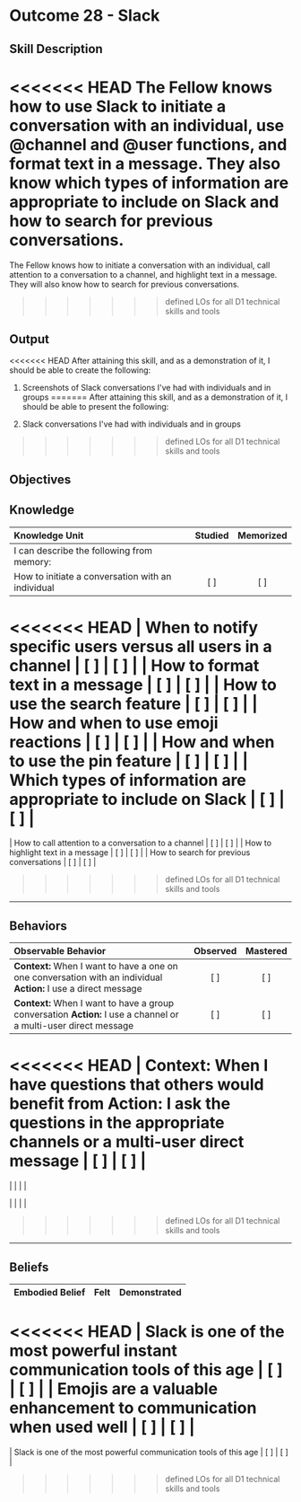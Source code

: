 # Outcome 28 - Slack

**Skill Description**
----------
<<<<<<< HEAD
The Fellow knows how to use Slack to initiate a conversation with an individual, use @channel and @user functions, and format text in a message. They also know which types of information are appropriate to include on Slack and how to search for previous conversations.
=======
The Fellow knows how to initiate a conversation with an individual, call attention to a conversation to a channel, and highlight text in a message.   They will also know how to search for previous conversations.
>>>>>>> defined LOs for all D1 technical skills and tools


**Output**
----------
<<<<<<< HEAD
After attaining this skill, and as a demonstration of it, I should be able to create the following:

1. Screenshots of Slack conversations I've had with individuals and in groups
=======
After attaining this skill, and as a demonstration of it, I should be able to present the following:

1. Slack conversations I've had with individuals and in groups
>>>>>>> defined LOs for all D1 technical skills and tools


**Objectives**
----------
## **Knowledge**


| Knowledge Unit   |      Studied      | Memorized |
|:-------------|:------------------:|:--------:|
| I can describe the following from memory: | | |
| How to initiate a conversation with an individual | [ ] | [ ]  |
<<<<<<< HEAD
| When to notify specific users versus all users in a channel | [ ] | [ ]  |
| How to format text in a message | [ ] | [ ]  |
| How to use the search feature | [ ] | [ ]  |
| How and when to use emoji reactions | [ ] | [ ]  |
| How and when to use the pin feature | [ ] | [ ]  |
| Which types of information are appropriate to include on Slack | [ ] | [ ]  |
=======
| How to call attention to a conversation to a channel | [ ] | [ ]  |
| How to highlight text in a message | [ ] | [ ]  |
| How to search for previous conversations | [ ] | [ ]  |

>>>>>>> defined LOs for all D1 technical skills and tools


----------


## **Behaviors**

| Observable Behavior   |      Observed      | Mastered |
|:-------------|:------------------:|:--------:|
| **Context:** When I want to have a one on one conversation with an individual **Action:** I use a direct message | [ ] | [ ] |
| **Context:** When I want to have a group conversation **Action:** I use a channel or a multi-user direct message | [ ] | [ ] |
<<<<<<< HEAD
| **Context:** When I have questions that others would benefit from **Action:** I ask the questions in the appropriate channels or a multi-user direct message | [ ] | [ ] |
=======
| | | |

| | | |
>>>>>>> defined LOs for all D1 technical skills and tools


----------


## **Beliefs**


| Embodied Belief   |      Felt      | Demonstrated |
|:-------------|:------------------:|:--------:|
<<<<<<< HEAD
| Slack is one of the most powerful instant communication tools of this age | [ ] | [ ] |
| Emojis are a valuable enhancement to communication when used well | [ ] | [ ] |
=======
| Slack is one of the most powerful communication tools of this age | [ ] | [ ] |
>>>>>>> defined LOs for all D1 technical skills and tools

